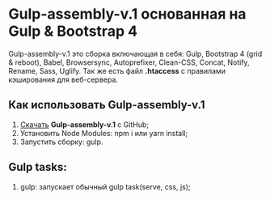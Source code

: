 # Gulp-assembly-v.1 основанная на Gulp & Bootstrap 4
Gulp-assembly-v.1 это сборка включающая в себя: Gulp, Bootstrap 4 (grid & reboot), Babel, Browsersync, Autoprefixer, Clean-CSS, 
Concat, Notify, Rename, Sass, Uglify. Так же есть файл __.htaccess__  с правилами кэширования для веб-сервера.

## Как использовать Gulp-assembly-v.1
1. [Скачать](href="https://github.com/Kybbot/Gulp-assembly-v.1.git") __Gulp-assembly-v.1__ с GitHub;
2. Установить Node Modules: npm i или yarn install;
3. Запустить сборку: gulp.

## Gulp tasks:
1. gulp: запускает обычный gulp task(serve, css, js);
